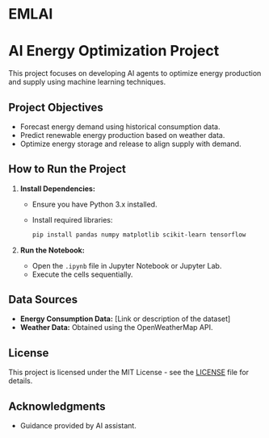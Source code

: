 # EMLAI
# AI Energy Optimization Project

This project focuses on developing AI agents to optimize energy production and supply using machine learning techniques.

## Project Objectives

- Forecast energy demand using historical consumption data.
- Predict renewable energy production based on weather data.
- Optimize energy storage and release to align supply with demand.

## How to Run the Project

1. **Install Dependencies:**

   - Ensure you have Python 3.x installed.
   - Install required libraries:

     ```bash
     pip install pandas numpy matplotlib scikit-learn tensorflow
     ```

2. **Run the Notebook:**

   - Open the `.ipynb` file in Jupyter Notebook or Jupyter Lab.
   - Execute the cells sequentially.

## Data Sources

- **Energy Consumption Data:** [Link or description of the dataset]
- **Weather Data:** Obtained using the OpenWeatherMap API.

## License

This project is licensed under the MIT License - see the [LICENSE](LICENSE) file for details.

## Acknowledgments

- Guidance provided by AI assistant.
